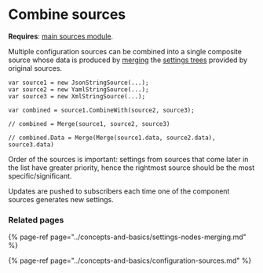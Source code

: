 # Combine sources

**Requires**: [main sources module](../modules/sources.md).

Multiple configuration sources can be combined into a single composite source whose data is produced by [merging](../concepts-and-basics/settings-nodes-merging.md) the [settings trees](../concepts-and-basics/settings-nodes/) provided by original sources. 

```text
var source1 = new JsonStringSource(...);
var source2 = new YamlStringSource(...);
var source3 = new XmlStringSource(...);

var combined = source1.CombineWith(source2, source3);

// combined = Merge(source1, source2, source3)

// combined.Data = Merge(Merge(source1.data, source2.data), source3.data)
```

Order of the sources is important: settings from sources that come later in the list have greater priority, hence the rightmost source should be the most specific/significant.

Updates are pushed to subscribers each time one of the component sources generates new settings.

### Related pages

{% page-ref page="../concepts-and-basics/settings-nodes-merging.md" %}

{% page-ref page="../concepts-and-basics/configuration-sources.md" %}



